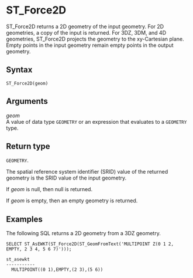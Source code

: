 # ST\_Force2D<a name="ST_Force2D-function"></a>

ST\_Force2D returns a 2D geometry of the input geometry\. For 2D geometries, a copy of the input is returned\. For 3DZ, 3DM, and 4D geometries, ST\_Force2D projects the geometry to the xy\-Cartesian plane\. Empty points in the input geometry remain empty points in the output geometry\.

## Syntax<a name="ST_Force2D-function-syntax"></a>

```
ST_Force2D(geom)
```

## Arguments<a name="ST_Force2D-function-arguments"></a>

 *geom*   
A value of data type `GEOMETRY` or an expression that evaluates to a `GEOMETRY` type\. 

## Return type<a name="ST_Force2D-function-return"></a>

`GEOMETRY`\. 

The spatial reference system identifier \(SRID\) value of the returned geometry is the SRID value of the input geometry\. 

If *geom* is null, then null is returned\. 

If *geom* is empty, then an empty geometry is returned\. 

## Examples<a name="ST_Force2D-function-examples"></a>

The following SQL returns a 2D geometry from a 3DZ geometry\. 

```
SELECT ST_AsEWKT(ST_Force2D(ST_GeomFromText('MULTIPOINT Z(0 1 2, EMPTY, 2 3 4, 5 6 7)')));
```

```
st_asewkt
-----------
  MULTIPOINT((0 1),EMPTY,(2 3),(5 6))
```